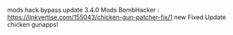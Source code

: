 mods hack bypass update 3.4.0 
Mods BombHacker :  https://linkvertise.com/155043/chicken-gun-patcher-fix/1
new Fixed Update
chicken gunapps!
